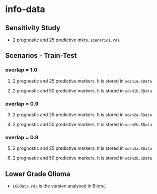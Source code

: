 # info-data

## Sensitivity Study
- 2 prognostic and 25 predictive mkrs. `scenario1.rda`

## Scenarios - Train-Test 
### overlap = 1.0
1. 2 prognostic and 25 predictive markers. 
It is stored in `scen1a.RData`

2. 2 prognostic and 50 predictive markers. 
It is stored in `scen1b.RData`

### overlap = 0.9
3. 2 prognostic and 25 predictive markers. 
It is stored in `scen2a.RData`

4. 2 prognostic and 50 predictive markers. 
It is stored in `scen2b.RData`

### overlap = 0.8
5. 2 prognostic and 25 predictive markers. 
It is stored in `scen3a.RData`

6. 2 prognostic and 50 predictive markers. 
It is stored in `scen3b.RData`

## Lower Grade Glioma

* `LGGdata.rda` is the version analysed in BiomJ